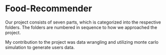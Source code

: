 # Food-Recommender 
Our project consists of seven parts, which is categorized into the respective folders. 
The folders are numbered in sequence to how we approached the project.

My contribution to the project was data wrangling and utilizing monte carlo simulation to generate users data. 
